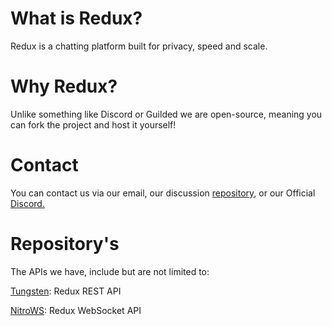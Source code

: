 # What is Redux?
Redux is a chatting platform built for privacy, speed and scale.

# Why Redux?
Unlike something like Discord or Guilded we are open-source,
meaning you can fork the project and host it yourself!

# Contact
You can contact us via our email, our discussion [repository](https://github.com/reduxapp/redux), or our Official [Discord.](https://discord.gg/JgpM79pH9z)

# Repository's

The APIs we have, include but are not limited to:

[Tungsten](https://github.com/concordchat/tungsten): Redux REST API

[NitroWS](https://github.com/concordchat/nitrows): Redux WebSocket API
